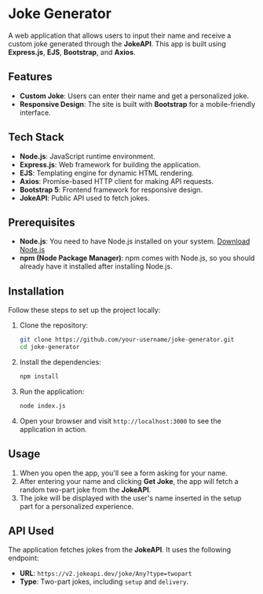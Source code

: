 # Joke Generator

A web application that allows users to input their name and receive a custom joke generated through the **JokeAPI**. This app is built using **Express.js**, **EJS**, **Bootstrap**, and **Axios**.

## Features

- **Custom Joke**: Users can enter their name and get a personalized joke.
- **Responsive Design**: The site is built with **Bootstrap** for a mobile-friendly interface.

## Tech Stack

- **Node.js**: JavaScript runtime environment.
- **Express.js**: Web framework for building the application.
- **EJS**: Templating engine for dynamic HTML rendering.
- **Axios**: Promise-based HTTP client for making API requests.
- **Bootstrap 5**: Frontend framework for responsive design.
- **JokeAPI**: Public API used to fetch jokes.

## Prerequisites

- **Node.js**: You need to have Node.js installed on your system. [Download Node.js](https://nodejs.org/)
- **npm (Node Package Manager)**: npm comes with Node.js, so you should already have it installed after installing Node.js.

## Installation

Follow these steps to set up the project locally:

1. Clone the repository:

   ```bash
   git clone https://github.com/your-username/joke-generator.git
   cd joke-generator
   ```

2. Install the dependencies:

   ```bash
   npm install
   ```

3. Run the application:

   ```bash
   node index.js
   ```

5. Open your browser and visit `http://localhost:3000` to see the application in action.

## Usage

1. When you open the app, you'll see a form asking for your name.
2. After entering your name and clicking **Get Joke**, the app will fetch a random two-part joke from the **JokeAPI**.
3. The joke will be displayed with the user's name inserted in the setup part for a personalized experience.

## API Used

The application fetches jokes from the **JokeAPI**. It uses the following endpoint:

- **URL**: `https://v2.jokeapi.dev/joke/Any?type=twopart`
- **Type**: Two-part jokes, including `setup` and `delivery`.